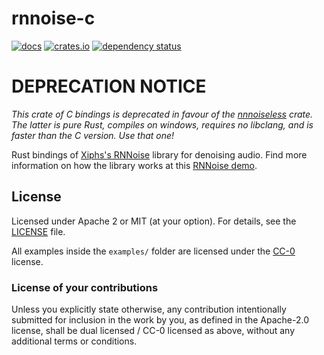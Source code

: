 # rnnoise-c

[![docs](https://docs.rs/rnnoise-c/badge.svg)](https://docs.rs/crate/rnnoise-c)
[![crates.io](https://img.shields.io/crates/v/rnnoise-c.svg)](https://crates.io/crates/rnnoise-c)
[![dependency status](https://deps.rs/repo/github/rustaudio/rnnoise-c/status.svg)](https://deps.rs/repo/github/rustaudio/rnnoise-c)

# DEPRECATION NOTICE

*This crate of C bindings is deprecated in favour of the [nnnoiseless](https://github.com/jneem/nnnoiseless) crate. The latter is pure Rust, compiles on windows, requires no libclang, and is faster than the C version. Use that one!*

Rust bindings of [Xiphs's RNNoise](https://github.com/xiph/rnnoise) library for denoising audio. Find more information on how the library works at this [RNNoise demo](https://people.xiph.org/~jm/demo/rnnoise/).

## License

Licensed under Apache 2 or MIT (at your option). For details, see the [LICENSE](LICENSE) file.

All examples inside the `examples/` folder are licensed under the
[CC-0](https://creativecommons.org/publicdomain/zero/1.0/) license.

### License of your contributions

Unless you explicitly state otherwise, any contribution intentionally submitted for
inclusion in the work by you, as defined in the Apache-2.0 license,
shall be dual licensed / CC-0 licensed as above, without any additional terms or conditions.

